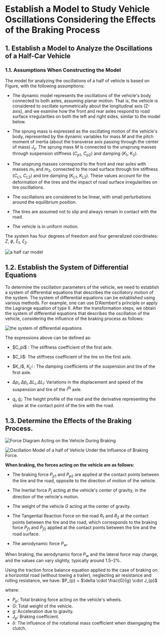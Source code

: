 # Establish a Model to Study Vehicle Oscillations Considering the Effects of the Braking Process

## 1. Establish a Model to Analyze the Oscillations of a Half-Car Vehicle
### 1.1. Assumptions When Constructing the Model

The model for analyzing the oscillations of a half of vehicle is based on Figure, with the following assumptions:

- The dynamic model represents the oscillations of the vehicle's body connected to both axles, assuming planar motion. That is, the vehicle is considered to oscillate symmetrically about the longitudinal axis (Z-axis), and we examine how the front and rear axles respond to road surface irregularities on both the left and right sides, similar to the model below.

- The sprung mass is expressed as the oscillating motion of the vehicle's body, represented by the dynamic variables for mass $M$ and the pitch moment of inertia (about the transverse axis passing through the center of mass) $J_y$. The sprung mass $M$ is connected to the unsprung masses through suspension stiffness ($C_{p1}$, $C_{p2}$) and damping ($K_{1}$, $K_{2}$).

- The unsprung masses correspond to the front and rear axles with masses $m_1$ and $m_2$, connected to the road surface through tire stiffness ($C_{L1}$, $C_{L2}$) and tire damping ($K_{L1}$, $K_{L2}$). These values account for the deformation of the tires and the impact of road surface irregularities on tire oscillations.

- The oscillations are considered to be linear, with small perturbations around the equilibrium position.

- The tires are assumed not to slip and always remain in contact with the road.

- The vehicle is in uniform motion.

The system has four degrees of freedom and four generalized coordinates: $Z$, $\phi$, $\xi_1$, $\xi_2$.

![a half car model](https://github.com/trunggpham/Simulating-the-effects-of-braking-in-Matlab-Simulink/blob/main/a%20half%20car%20model.png)

## 1.2. Establish the System of Differential Equations

To determine the oscillation parameters of the vehicle, we need to establish a system of differential equations that describes the oscillatory motion of the system. The system of differential equations can be established using various methods. For example, one can use D’Alembert's principle or apply the Lagrange equation of type II. After the transformation steps, we obtain the system of differential equations that describes the oscillation of the vehicle, considering the influence of the braking process as follows:

![the system of differential equations](https://github.com/trunggpham/Simulating-the-effects-of-braking-in-Matlab-Simulink/blob/main/the%20system%20of%20differential%20equations.png)

The expressions above can be defined as:

- \$C_pi$ \: The stiffness coefficient of the first axle.
- \$C_li$\: The stiffness coefficient of the tire on the first axle.
- \$K_i$, $K_Li$ \: The damping coefficients of the suspension and tire of the first axle.

- $\Delta p_i, \Delta \dot{p}_i, \Delta L_i, \Delta \dot{L}_i$: Variations in the displacement and speed of the suspension and tire of the $i^{th}$ axle.

- $q_i, \dot{q}_i$: The height profile of the road and the derivative representing the slope at the contact point of the tire with the road.

## 1.3. Determine the Effects of the Braking Process.

![Force Diagram Acting on the Vehicle During Braking](https://github.com/trunggpham/Simulating-the-effects-of-braking-in-Matlab-Simulink/blob/main/Force%20Diagram%20Acting%20on%20the%20Vehicle%20During%20Braking.png)

![Oscillation Model of a half of Vehicle Under the Influence of Braking Force.](https://github.com/trunggpham/Simulating-the-effects-of-braking-in-Matlab-Simulink/blob/main/Oscillation%20Model%20of%20a%20half%20of%20Vehicle%20Under%20the%20Influence%20of%20Braking%20Force..png)

**When braking, the forces acting on the vehicle are as follows:**

- The braking force $P_{p1}$ and $P_{p2}$ are applied at the contact points between the tire and the road, opposite to the direction of motion of the vehicle.

- The Inertial force $P_{j}$ acting at the vehicle's center of gravity, in the direction of the vehicle's motion.

- The weight of the vehicle $G$ acting at the center of gravity.

- The Tangential Reaction Force on the road $R_{1}$ and $R_{2}$ at the contact points between the tire and the road, which corresponds to the braking force $P_{f1}$ and $P_{f2}$ applied at the contact points between the tire and the road surface.

- The aerodynamic force $P_{w}$.

When braking, the aerodynamic force $P_{w}$ and the lateral force may change, and the values can vary slightly, typically around 1.5–2%. 

Using the traction force balance equation applied to the case of braking on a horizontal road (without towing a trailer), neglecting air resistance and rolling resistance, we have:
$P_{p} = $\delta \cdot \frac{G}{g} \cdot J_{p}$

where:
- $P_{p}$: Total braking force acting on the vehicle's wheels.
- $G$: Total weight of the vehicle.
- $g$: Acceleration due to gravity.
- $J_{p}$: Braking coefficient.
- $\delta$: The influence of the rotational mass coefficient when disengaging the clutch.

